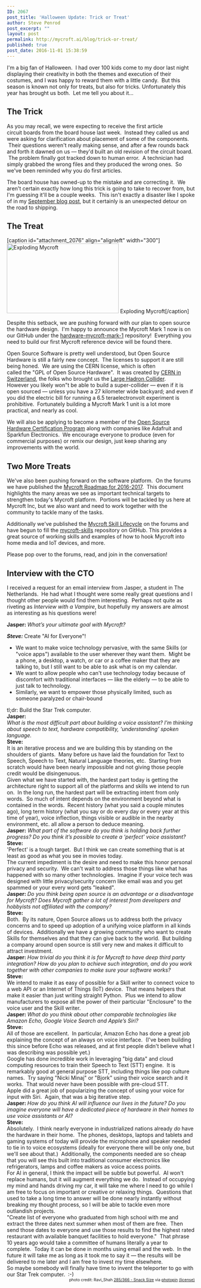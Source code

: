 ```yaml
---
ID: 2067
post_title: 'Halloween Update: Trick or Treat'
author: Steve Penrod
post_excerpt: ""
layout: post
permalink: http://mycroft.ai/blog/trick-or-treat/
published: true
post_date: 2016-11-01 15:38:59
---
```

I'm a big fan of Halloween.  I had over 100 kids come to my door last night displaying their creativity in both the themes and execution of their costumes, and I was happy to reward them with a little candy.  But this season is known not only for treats, but also for tricks. Unfortunately this year has brought us both.  Let me tell you about it...
<h2>The Trick</h2>
As you may recall, we were expecting to receive the first article circuit boards from the board house last week.  Instead they called us and were asking for clarification about placement of some of the components.  Their questions weren't really making sense, and after a few rounds back and forth it dawned on us — they'd built an old revision of the circuit board.  The problem finally got tracked down to human error.  A technician had simply grabbed the wrong files and they produced the wrong ones.  So we've been reminded why you do first articles.

The board house has owned-up to the mistake and are correcting it.  We aren't certain exactly how long this trick is going to take to recover from, but I'm guessing it'll be a couple weeks.  This isn't exactly a disaster like I spoke of in my <a href="https://mycroft.ai/shipping-update-and-launchkc/">September blog post</a>, but it certainly is an unexpected detour on the road to shipping.
<h2>The Treat</h2>
[caption id="attachment_2076" align="alignleft" width="300"]<a href="https://mycroft.ai/wp-content/uploads/2016/11/mycroft-exploded.png"><img class="size-medium wp-image-2076" src="https://mycroft.ai/wp-content/uploads/2016/11/mycroft-exploded-300x187.png" alt="Exploding Mycroft" width="300" height="187" /></a> Exploding Mycroft[/caption]

Despite this setback, we are pushing forward with our plan to open source the hardware design.  I'm happy to announce the Mycroft Mark 1 now is on our GitHub under the <a href="https://github.com/MycroftAI/hardware-mycroft-mark-1">hardware-mycroft-mark-1</a> repository!  Everything you need to build our first Mycroft reference device will be found there.

Open Source Software is pretty well understood, but Open Source Hardware is still a fairly new concept.  The licenses to support it are still being honed.  We are using the CERN license, which is often called the "GPL of Open Source Hardware".  It was created by <a href="http://arstechnica.com/information-technology/2011/07/for-the-good-of-all-of-us-cern-launches-open-source-hardware-effort/">CERN in Switzerland</a>, the folks who brought us the <a href="https://en.wikipedia.org/wiki/Large_Hadron_Collider#Second_run_.282015_onward.29">Large Hadron Collider</a>. However you likely won"t be able to build a super-collider — even if it is open sourced — unless you have a 27 kilometer wide backyard; and even if you did the electric bill for running a 6.5 teraelectronvolt experiment is prohibitive.  Fortunately building a Mycroft Mark 1 unit is a lot more practical, and nearly as cool.

We will also be applying to become a member of the <a href="http://www.oshwa.org/2016/10/07/announcing-the-oshwa-open-source-hardware-certification-program/">Open Source Hardware Certification Program</a> along with companies like Adafruit and Sparkfun Electronics.  We encourage everyone to produce (even for commercial purposes) or remix our design, just keep sharing any improvements with the world.
<h2>Two More Treats</h2>
We've also been pushing forward on the software platform.  On the forums we have published the <a href="https://community.mycroft.ai/t/mycroft-technology-roadmap/1014">Mycroft Roadmap for 2016-2017</a>.  This document highlights the many areas we see as important technical targets to strengthen today's Mycroft platform.  Portions will be tackled by us here at Mycroft Inc, but we also want and need to work together with the community to tackle many of the tasks.

Additionally we've published the <a href="https://community.mycroft.ai/t/mycroft-skill-lifecycle">Mycroft Skill Lifecycle</a> on the forums and have begun to fill the <a href="https://github.com/MycroftAI/mycroft-skills">mycroft-skills</a> repository on GitHub. This provides a great source of working skills and examples of how to hook Mycroft into home media and IoT devices, and more.

Please pop over to the forums, read, and join in the conversation!
<h2>Interview with the CTO</h2>
I received a request for an email interview from Jasper, a student in The Netherlands.  He had what I thought were some really great questions and I thought other people would find them interesting.  Perhaps not quite as riveting as <em>Interview with a Vampire</em>, but hopefully my answers are almost as interesting as his questions were!

<strong>Jasper:
</strong><i>What’s your ultimate goal with Mycroft?</i>

<i><strong>Steve:
</strong></i>Create "AI for Everyone"!
<ul>
 	<li>We want to make voice technology pervasive, with the same Skills (or "voice apps") available to the user wherever they want them.  Might be a phone, a desktop, a watch, or car or a coffee maker that they are talking to, but I still want to be able to ask what is on my calendar.</li>
 	<li>We want to allow people who can't use technology today because of discomfort with traditional interfaces — like the elderly — to be able to just talk to technology.</li>
 	<li>Similarly, we want to empower those physically limited, such as someone paralyzed or chair-bound</li>
</ul>
<div>tl;dr: Build the Star Trek computer.</div>
<div></div>
<div><strong>Jasper:</strong></div>
<div>
<div><em>What is the most difficult part about building a voice assistant? I’m thinking about speech to text, hardware compatibility, ‘understanding’ spoken language.</em></div>
<div></div>
<div><strong>Steve:</strong></div>
</div>
<div>
<div>It is an iterative process and we are building this by standing on the shoulders of giants.  Many before us have laid the foundation for Text to Speech, Speech to Text, Natural Language theories, etc.  Starting from scratch would have been nearly impossible and not giving those people credit would be disingenuous.</div>
<div></div>
<div>Given what we have started with, the hardest part today is getting the architecture right to support all of the platforms and skills we intend to run on.  In the long run, the hardest part will be extracting intent from only words.  So much of intent depends on the environment beyond what is contained in the words.  Recent history (what you said a couple minutes ago), long term history (what you say or do every day or every year at this time of year), voice inflection, things visible or audible in the nearby environment, etc. all allow a person to deduce meaning.</div>
</div>
<div></div>
<div><strong>Jasper:</strong>
<em>What part of the software do you think is holding back further progress? Do you think it’s possible to create a ‘perfect’ voice assistant?</em></div>
<div></div>
<div><strong><strong>Steve:
</strong></strong>
<div>'Perfect' is a tough target.  But I think we can create something that is at least as good as what you see in movies today.</div>
<div>The current impediment is the desire and need to make this honor personal privacy and security.  We can't wait to address those things like what has happened with so many other technologies.  Imagine if your voice tech was designed with little privacy/security concern like email was and you get spammed or your every word gets "leaked".</div>
</div>
<div></div>
<div><strong>Jasper:
</strong><em>Do you think being open source is an advantage or a disadvantage for Mycroft? Does Mycroft gather a lot of interest from developers and hobbyists not affiliated with the company?</em><strong>
</strong></div>
<div></div>
<div><strong>Steve:</strong></div>
<div>Both.  By its nature, Open Source allows us to address both the privacy concerns and to speed up adoption of a unifying voice platform in all kinds of devices.  Additionally we have a growing community who want to create Skills for themselves and that they can give back to the world.  But building a company around open source is still very new and makes it difficult to attract investment.</div>
<div></div>
<div><strong>Jasper:
</strong><em>How trivial do you think it is for Mycroft to have deep third party integration? How do you plan to achieve such integration, and do you work together with other companies to make sure your software works?</em><strong>
</strong></div>
<div></div>
<div><strong>Steve:</strong></div>
<div>
<div>We intend to make it as easy of possible for a Skill writer to connect voice to a web API or an Internet of Things (IoT) device.  That means helpers that make it easier than just writing straight Python.  Plus we intend to allow manufacturers to expose all the power of their particular "Enclosure" to the voice user and the Skill writer.</div>
</div>
<div></div>
<div><strong>Jasper:
</strong><em>What do you think about other comparable technologies like Amazon Echo, Google Voice Search and Apple’s Siri?</em><strong>
</strong></div>
<div></div>
<div><strong><strong>Steve:
</strong></strong>
<div>All of those are excellent.  In particular, Amazon Echo has done a great job explaining the concept of an always on voice interface.  (I've been building this since before Echo was released, and at first people didn't believe what I was describing was possible yet.)</div>
<div></div>
<div>Google has done incredible work in leveraging "big data" and cloud computing resources to train their Speech to Text (STT) engine.  It is remarkably good at general purpose STT, including things like pop culture names.  Try saying "Nicki Minaj" or "Bjork" using their voice search and it works.  That would never have been possible with pre-cloud STT.</div>
<div></div>
<div>Apple did a great job of popularizing the concept of using your voice for input with Siri.  Again, that was a big iterative step.</div>
<div></div>
<div><strong>Jasper:
</strong><em>How do you think AI will influence our lives in the future? Do you imagine everyone will have a dedicated piece of hardware in their homes to use voice assistants or AI?</em><strong>
</strong></div>
</div>
<div></div>
<div><strong>Steve:</strong></div>
<div>
<div>Absolutely.  I think nearly everyone in industrialized nations already <i>do</i> have the hardware in their home.  The phones, desktops, laptops and tablets and gaming systems of today will provide the microphone and speaker needed to tie in to voice ecosystems (ideally for everyone there will be only one, but we'll see about that.)  Additionally, the components needed are so cheap that you will see this built into traditional consumer electronics like refrigerators, lamps and coffee makers as voice access points.</div>
<div></div>
<div>For AI in general, I think the impact will be subtle but powerful.  AI won't replace humans, but it will augment everything we do.  Instead of occupying my mind and hands driving my car, it will take me where I need to go while I am free to focus on important or creative or relaxing things.  Questions that used to take a long time to answer will be done nearly instantly without breaking my thought process, so I will be able to tackle even more outlandish projects.</div>
<div></div>
<div>"Create list of everyone who graduated from high school with me and extract the three dates next summer when most of them are free.  Then send those dates to everyone and use those results to find the highest rated restaurant with available banquet facilities to hold everyone."  That phrase 10 years ago would take a committee of humans literally a year to complete.  Today it can be done in months using email and the web.  In the future it will take me as long as it took me to say it — the results will be delivered to me later and I am free to invest my time elsewhere.</div>
<div></div>
<div>So maybe somebody will finally have time to invent the teleporter to go with our Star Trek computer.  :-)</div>
</div>
<div></div>
<div></div>
<div style="font-size: 75%; text-align: right;">photo credit: Ravi_Shah <a href="http://www.flickr.com/photos/24609568@N04/30153595842">285/366 - Snack Size</a> via <a href="http://photopin.com">photopin</a> <a href="https://creativecommons.org/licenses/by/2.0/">(license)</a></div>